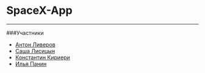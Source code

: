 # SpaceX-App
___
###Участники

* [Антон Ливеров](https://github.com/Liverov/)
* [Саша Лисицын](https://github.com/SashaLisitsyn)
* [Константин Кириери](https://github.com/konstantinkirieri)
* [Илья Панин](https://github.com/Paninnet)
